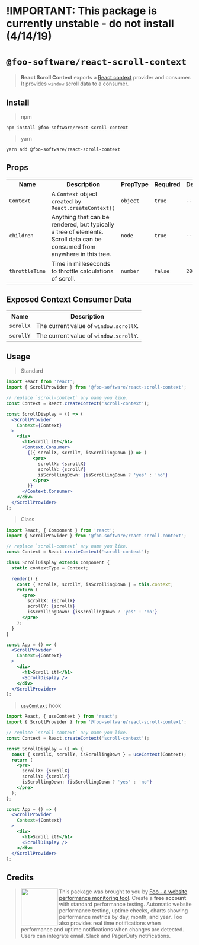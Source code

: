 # !IMPORTANT: This package is currently unstable - do not install (4/14/19)
# `@foo-software/react-scroll-context`

> **React Scroll Context** exports a [React context](https://reactjs.org/docs/context.html) provider and consumer. It provides `window` scroll data to a consumer.

## Install

> npm

```
npm install @foo-software/react-scroll-context
```

> yarn

```
yarn add @foo-software/react-scroll-context
```

## Props

<table>
  <tr>
    <th>Name</th>
    <th>Description</th>
    <th>PropType</th>
    <th>Required</th>
    <th>Default</th>
  </tr>
  <tr>
    <td><code>Context</code></td>
    <td>A <code>Context</code> object created by <code>React.createContext()</code></td>
    <td><code>object</code></td>
    <td><code>true</code></td>
    <td><code>--</code></td>
  </tr>
  <tr>
    <td><code>children</code></td>
    <td>Anything that can be rendered, but typically a tree of elements. Scroll data can be consumed from anywhere in this tree.</td>
    <td><code>node</code></td>
    <td><code>true</code></td>
    <td><code>--</code></td>
  </tr>
  <tr>
    <td><code>throttleTime</code></td>
    <td>Time in milleseconds to throttle calculations of scroll.</td>
    <td><code>number</code></td>
    <td><code>false</code></td>
    <td><code>200</code></td>
  </tr>
</table>

## Exposed Context Consumer Data

<table>
  <tr>
    <th>Name</th>
    <th>Description</th>
  </tr>
  <tr>
    <td><code>scrollX</code></td>
    <td>The current value of <code>window.scrollX</code>.</td>
  </tr>
  <tr>
    <td><code>scrollY</code></td>
    <td>The current value of <code>window.scrollY</code>.</td>
  </tr>
</table>

## Usage

> Standard

```jsx
import React from 'react';
import { ScrollProvider } from '@foo-software/react-scroll-context';

// replace `scroll-context` any name you like.
const Context = React.createContext('scroll-context');

const ScrollDisplay = () => (
  <ScrollProvider
    Context={Context}
  >
    <div>
      <h1>Scroll it!</h1>
      <Context.Consumer>
        {({ scrollX, scrollY, isScrollingDown }) => (
          <pre>
            scrollX: {scrollX}
            scrollY: {scrollY}
            isScrollingDown: {isScrollingDown ? 'yes' : 'no'}
          </pre>
        )}
      </Context.Consumer>
    </div>
  </ScrollProvider>
);
```

> Class

```jsx
import React, { Component } from 'react';
import { ScrollProvider } from '@foo-software/react-scroll-context';

// replace `scroll-context` any name you like.
const Context = React.createContext('scroll-context');

class ScrollDisplay extends Component {
  static contextType = Context;

  render() {
    const { scrollX, scrollY, isScrollingDown } = this.context;
    return (
      <pre>
        scrollX: {scrollX}
        scrollY: {scrollY}
        isScrollingDown: {isScrollingDown ? 'yes' : 'no'}
      </pre>
    );
  }
}

const App = () => (
  <ScrollProvider
    Context={Context}
  >
    <div>
      <h1>Scroll it!</h1>
      <ScrollDisplay />
    </div>
  </ScrollProvider>
);
```

> [`useContext`](https://reactjs.org/docs/hooks-reference.html#usecontext) hook

```jsx
import React, { useContext } from 'react';
import { ScrollProvider } from '@foo-software/react-scroll-context';

// replace `scroll-context` any name you like.
const Context = React.createContext('scroll-context');

const ScrollDisplay = () => {
  const { scrollX, scrollY, isScrollingDown } = useContext(Context);
  return (
    <pre>
      scrollX: {scrollX}
      scrollY: {scrollY}
      isScrollingDown: {isScrollingDown ? 'yes' : 'no'}
    </pre>
  );
};

const App = () => (
  <ScrollProvider
    Context={Context}
  >
    <div>
      <h1>Scroll it!</h1>
      <ScrollDisplay />
    </div>
  </ScrollProvider>
);
```

## Credits

> <img src="https://s3.amazonaws.com/foo.software/images/logo-200x200.png" width="100" height="100" align="left" /> This package was brought to you by [Foo - a website performance monitoring tool](https://www.foo.software). Create a **free account** with standard performance testing. Automatic website performance testing, uptime checks, charts showing performance metrics by day, month, and year. Foo also provides real time notifications when performance and uptime notifications when changes are detected. Users can integrate email, Slack and PagerDuty notifications.
